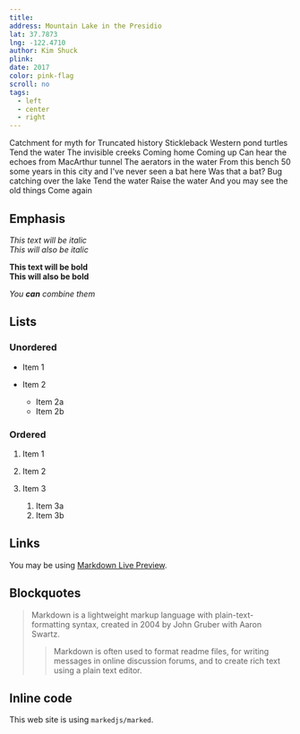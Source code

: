 ```yaml
---
title: 
address: Mountain Lake in the Presidio
lat: 37.7873
lng: -122.4710
author: Kim Shuck
plink: 
date: 2017
color: pink-flag
scroll: no
tags:
  - left
  - center
  - right
---
```

Catchment for myth for
Truncated history
Stickleback
Western pond turtles
Tend the water
The invisible creeks
Coming home
Coming up
Can hear the echoes from MacArthur tunnel
The aerators in the water
From this bench
50 some years in this city and I've never seen a bat here
Was that a bat?
Bug catching over the lake
Tend the water
Raise the water
And you may see the old things
Come again

## Emphasis

*This text will be italic*\
*This will also be italic*

**This text will be bold**\
**This will also be bold**

*You **can** combine them*

## Lists

### Unordered

* Item 1
* Item 2

  * Item 2a
  * Item 2b

### Ordered

1. Item 1
2. Item 2
3. Item 3

   1. Item 3a
   2. Item 3b

## Links

You may be using [Markdown Live Preview](https://markdownlivepreview.com/).

## Blockquotes

> Markdown is a lightweight markup language with plain-text-formatting syntax, created in 2004 by John Gruber with Aaron Swartz.
>
> > Markdown is often used to format readme files, for writing messages in online discussion forums, and to create rich text using a plain text editor.

## Inline code

This web site is using `markedjs/marked`.
